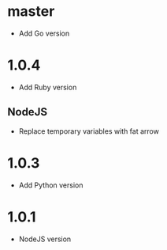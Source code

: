 # master

* Add Go version

# 1.0.4

* Add Ruby version

## NodeJS

* Replace temporary variables with fat arrow

# 1.0.3

* Add Python version

# 1.0.1

* NodeJS version
